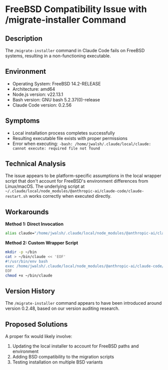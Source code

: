 # FreeBSD Compatibility Issue with /migrate-installer Command

## Description

The `/migrate-installer` command in Claude Code fails on FreeBSD systems, resulting in a non-functioning executable.

## Environment

- Operating System: FreeBSD 14.2-RELEASE
- Architecture: amd64
- Node.js version: v22.13.1
- Bash version: GNU bash 5.2.37(0)-release
- Claude Code version: 0.2.56

## Symptoms

- Local installation process completes successfully
- Resulting executable file exists with proper permissions
- Error when executing: `-bash: /home/jwalsh/.claude/local/claude: cannot execute: required file not found`

## Technical Analysis

The issue appears to be platform-specific assumptions in the local wrapper script that don't account for FreeBSD's environment differences from Linux/macOS. The underlying script at `~/.claude/local/node_modules/@anthropic-ai/claude-code/claude-restart.sh` works correctly when executed directly.

## Workarounds

**Method 1: Direct Invocation**
```bash
alias claude="/home/jwalsh/.claude/local/node_modules/@anthropic-ai/claude-code/claude-restart.sh"
```

**Method 2: Custom Wrapper Script**
```bash
mkdir -p ~/bin
cat > ~/bin/claude << 'EOF'
#!/usr/bin/env bash
exec /home/jwalsh/.claude/local/node_modules/@anthropic-ai/claude-code/claude-restart.sh "$@"
EOF
chmod +x ~/bin/claude
```

## Version History

The `/migrate-installer` command appears to have been introduced around version 0.2.48, based on our version auditing research.

## Proposed Solutions

A proper fix would likely involve:
1. Updating the local installer to account for FreeBSD paths and environment
2. Adding BSD compatibility to the migration scripts
3. Testing installation on multiple BSD variants